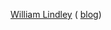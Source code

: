 [William Lindley](http://wlindley.com) ([<i class="fa fa-github"></i>](http://github.com/lindleyw) [blog](http://blog.wlindley.com))

